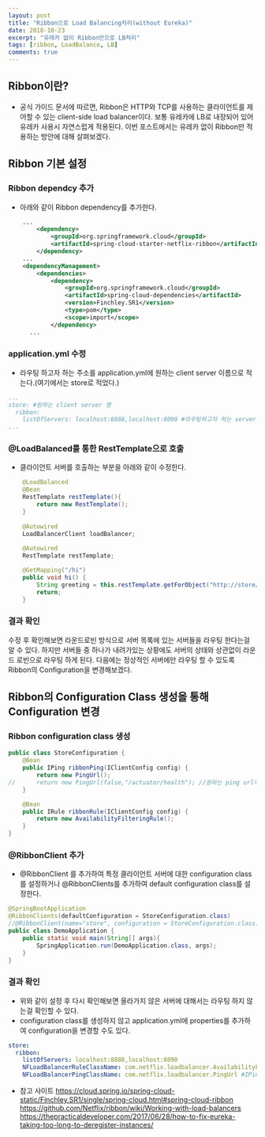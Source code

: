 ```yaml
---
layout: post
title: "Ribbon으로 Load Balancing처리(without Eureka)"
date: 2018-10-23
excerpt: "유레카 없이 Ribbon만으로 LB처리"
tags: [ribbon, LoadBalance, LB]
comments: true
---
```


## Ribbon이란?
* 공식 가이드 문서에 따르면, Ribbon은 HTTP와 TCP를 사용하는 클라이언트를 제어할 수 있는 client-side load balancer이다.
보통 유레카에 LB로 내장되어 있어 유레카 사용시 자연스럽게 적용된다. 이번 포스트에서는 유레카 없이 Ribbon만 적용하는 방안에 대해 살펴보겠다.

## Ribbon 기본 설정
### Ribbon dependcy 추가
* 아래와 같이 Ribbon dependency를 추가한다.
```xml
    ...
		<dependency>
			<groupId>org.springframework.cloud</groupId>
			<artifactId>spring-cloud-starter-netflix-ribbon</artifactId>
		</dependency>
    ...
	<dependencyManagement>
		<dependencies>    
			<dependency>
				<groupId>org.springframework.cloud</groupId>
				<artifactId>spring-cloud-dependencies</artifactId>
				<version>Finchley.SR1</version>
				<type>pom</type>
				<scope>import</scope>
			</dependency>		    
      ...
```

### application.yml 수정
* 라우팅 하고자 하는 주소를 application.yml에 원하는 client server 이름으로 적는다.(여기에서는 store로 적었다.)
```yml
...
store: #원하는 client server 명
  ribbon:
    listOfServers: localhost:8888,localhost:8090 #라우팅하고자 하는 server list
...    
```
### @LoadBalanced를 통한 RestTemplate으로 호출
* 클라이언트 서버를 호출하는 부분을 아래와 같이 수정한다. 
```java
	@LoadBalanced
	@Bean
	RestTemplate restTemplate(){
		return new RestTemplate();
	}
	
	@Autowired
	LoadBalancerClient loadBalancer;
    
	@Autowired
	RestTemplate restTemplate;

	@GetMapping("/hi")
	public void hi() {
		String greeting = this.restTemplate.getForObject("http://store/", String.class); //클라이언트 서버 이름
		return;
	}
```
### 결과 확인
수정 후 확인해보면 라운드로빈 방식으로 서버 목록에 있는 서버들을 라우팅 한다는걸 알 수 있다.
하지만 서버들 중 하나가 내려가있는 상황에도 서버의 상태와 상관없이 라운드 로빈으로 라우팅 하게 된다. 다음에는 정상적인 서버에만 라우팅 할 수 있도록 Ribbon의 Configuration을 변경해보겠다.

## Ribbon의 Configuration Class 생성을 통해 Configuration 변경
### Ribbon configuration class 생성
```java
public class StoreConfiguration {
	@Bean
	public IPing ribbonPing(IClientConfig config) {
		return new PingUrl();
//		return new PingUrl(false,"/actuator/health"); //원하는 ping url이 있는 경우
	}

	@Bean
	public IRule ribbonRule(IClientConfig config) {
		return new AvailabilityFilteringRule();
	}
}
```
### @RibbonClient 추가
* @RibbonClient 를 추가하여 특정 클라이언트 서버에 대한 configuration class를 설정하거나 @RibbonClients를 추가하여 default configuration class를 설정한다.
```java
@SpringBootApplication
@RibbonClients(defaultConfiguration = StoreConfiguration.class)
//@RibbonClient(name="store", configuration = StoreConfiguration.class)
public class DemoApplication {
	public static void main(String[] args){        
        SpringApplication.run(DemoApplication.class, args);
    }	
}
```
### 결과 확인
* 위와 같이 설정 후 다시 확인해보면 올라가지 않은 서버에 대해서는 라우팅 하지 않는걸 확인할 수 있다.
* configuration class를 생성하지 않고 application.yml에 properties를 추가하여 configuration을 변경할 수도 있다.
```yml
store:
  ribbon:
    listOfServers: localhost:8888,localhost:8090
    NFLoadBalancerRuleClassName: com.netflix.loadbalancer.AvailabilityFilteringRule #IRule
    NFLoadBalancerPingClassName: com.netflix.loadbalancer.PingUrl #IPing
```

* 참고 사이트
https://cloud.spring.io/spring-cloud-static/Finchley.SR1/single/spring-cloud.html#spring-cloud-ribbon
https://github.com/Netflix/ribbon/wiki/Working-with-load-balancers
https://thepracticaldeveloper.com/2017/06/28/how-to-fix-eureka-taking-too-long-to-deregister-instances/
